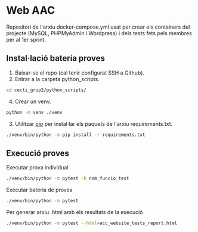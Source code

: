# Web AAC
Repositori de l'arxiu docker-compose.yml usat per crear els containers del projecte (MySQL, PHPMyAdmin i Wordpress) i dels tests fets pels membres per al 1er sprint.

## Instal·lació batería proves
1. Baixar-se el repo (cal tenir configurat SSH a Github).
2. Entrar a la carpeta python_scripts.
```bash
cd cecti_grup2/python_scripts/
```
4. Crear un venv.

```bash
python -m venv ./venv
```
3. Utilitzar [pip](https://pip.pypa.io/en/stable/) per instal·lar els paquets de l'arxiu requirements.txt.
```bash
./venv/bin/python -m pip install -r requirements.txt
```

## Execució proves
Executar prova individual
```bash
./venv/bin/python -m pytest -k nom_funcio_test
```
Executar bateria de proves
```bash
./venv/bin/python -m pytest
```
Per generar arxiu .html amb els resultats de la execució
```bash
./venv/bin/python -m pytest --html=acc_website_tests_report.html
```
